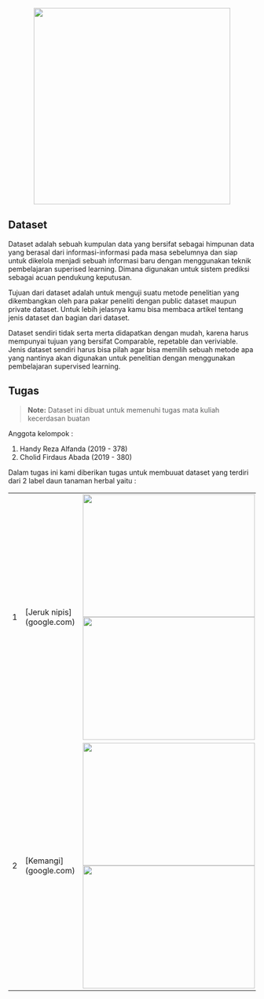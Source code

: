 <p align="center"><a href="https://laravel.com" target="_blank"><img src="https://images.squarespace-cdn.com/content/v1/5f47ace076731e4c0243506b/1613553171234-ZUSGE9QEWEOGYSPV5A8L/20210215+AI.png" width="400"></a></p>



## Dataset

  Dataset adalah sebuah kumpulan data yang bersifat sebagai himpunan data yang berasal dari informasi-informasi pada masa sebelumnya dan siap untuk dikelola menjadi sebuah informasi baru dengan menggunakan teknik pembelajaran superised learning. Dimana digunakan untuk sistem prediksi sebagai acuan pendukung keputusan.

  Tujuan dari dataset adalah untuk menguji suatu metode penelitian yang dikembangkan oleh para pakar peneliti dengan public dataset maupun private dataset. Untuk lebih jelasnya kamu bisa membaca artikel tentang jenis dataset dan bagian dari dataset.

  Dataset sendiri tidak serta merta didapatkan dengan mudah, karena harus mempunyai tujuan yang bersifat Comparable, repetable dan veriviable. Jenis dataset sendiri harus bisa pilah agar bisa memilih sebuah metode apa yang nantinya akan digunakan untuk penelitian dengan menggunakan pembelajaran supervised learning.


## Tugas 

> **Note:** Dataset ini dibuat untuk memenuhi tugas mata kuliah kecerdasan buatan 

Anggota kelompok :
1. Handy Reza Alfanda   (2019 - 378)
2. Cholid Firdaus Abada (2019 - 380)

Dalam tugas ini kami diberikan tugas untuk membuuat dataset yang terdiri dari 2 label daun tanaman herbal yaitu :

<table style="width:100%">
  <tr>
    <td>1</td>
    <td>[Jeruk nipis](google.com)</td>
    <td><img src="https://statik.tempo.co/data/2021/01/26/id_996475/996475_720.jpg" height="250" width="350">
<img src="https://static.duta.co/wp-content/uploads/2017/12/jeruknipis-696x522.jpg" height="250" width="350"></td>
  </tr>
  <tr>
    <td>2</td>
    <td>[Kemangi](google.com)</td>
    <td><img src="https://cdns.klimg.com/kapanlagi.com/p/headline/476x238/9-manfaat-kemangi-bagi-kesehatan-dan-ke-57d817.jpg" height="250" width="350">
<img src="https://statik.tempo.co/data/2020/10/27/id_976445/976445_720.jpg" height="250" width="350"></td>
  </tr>
</table>
